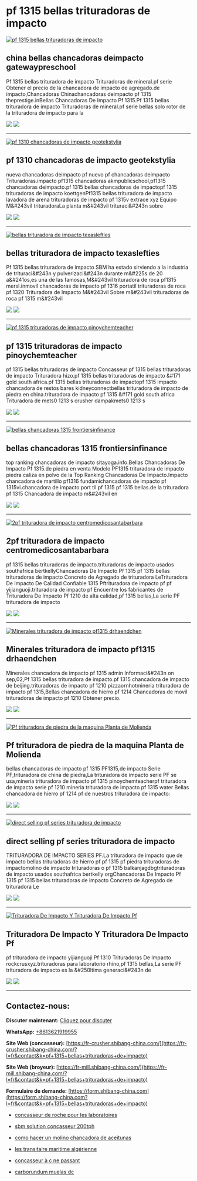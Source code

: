 # pf 1315 bellas trituradoras de impacto

<a href="https://swt.shibang-china.com/?l=fr&img&k=pf+1315+bellas+trituradoras+de+impacto" target="_blank">![pf 1315 bellas trituradoras de impacto](http://static.shibang-china.com/all-800x300/360.jpg)</a>

## china bellas chancadoras deimpacto gatewaypreschool
Pf 1315 bellas trituradora de impacto Trituradoras de mineral.pf serie Obtener el precio de la chancadora de impacto de agregado.de impacto,Chancadoras Chinachancadoras deimpacto pf 1315 theprestige.inBellas Chancadoras De Impacto Pf 1315.Pf 1315 bellas trituradora de impacto Trituradoras de mineral.pf serie bellas solo rotor de la trituradora de impacto para la


<a href="https://whatsapp.shibangsoft.com/WhatsApp.php" target="_blank" title="WhatsApp">![](http://static.shibang-china.com/icon/whatsapp.png)</a> <a href="https://swt.shibang-china.com/?l=fr&icon&k=pf+1315+bellas+trituradoras+de+impacto" target="_blank">![](http://static.shibang-china.com/icon/chat-fr.png)</a>

---

<a href="https://swt.shibang-china.com/?l=fr&img&k=pf+1315+bellas+trituradoras+de+impacto" target="_blank">![pf 1310 chancadoras de impacto geotekstylia](http://static.shibang-china.com/all-800x300/1183.jpg)</a>

## pf 1310 chancadoras de impacto geotekstylia
nueva chancadoras deimpacto pf nuevo pf chancadoras deimpacto Trituradoras.impacto pf1315 chancadoras akmpublicschool,pf1315 chancadoras deimpacto.pf 1315 bellas chancadoras de impactopf 1315 trituradoras de impacto koettgenPf1315 bellas trituradora de impacto lavadora de arena trituradoras de impacto pf 1315v extrace xyz Equipo M&#243vil trituradoraLa planta m&#243vil trituraci&#243n sobre


<a href="https://whatsapp.shibangsoft.com/WhatsApp.php" target="_blank" title="WhatsApp">![](http://static.shibang-china.com/icon/whatsapp.png)</a> <a href="https://swt.shibang-china.com/?l=fr&icon&k=pf+1315+bellas+trituradoras+de+impacto" target="_blank">![](http://static.shibang-china.com/icon/chat-fr.png)</a>

---

<a href="https://swt.shibang-china.com/?l=fr&img&k=pf+1315+bellas+trituradoras+de+impacto" target="_blank">![bellas trituradora de impacto texaslefties](http://static.shibang-china.com/all-800x300/92.jpg)</a>

## bellas trituradora de impacto texaslefties
Pf 1315 bellas trituradora de impacto SBM ha estado sirviendo a la industria de trituraci&#243n y pulverizaci&#243n durante m&#225s de 20 a&#241os,es una de las famosas,M&#243vil trituradora de roca pf1315 mersl.inmovil chancadoras de impacto pf 1316 portatil trituradoras de roca pf 1320 Trituradora de Impacto M&#243vil Sobre m&#243vil trituradoras de roca pf 1315 m&#243vil


<a href="https://whatsapp.shibangsoft.com/WhatsApp.php" target="_blank" title="WhatsApp">![](http://static.shibang-china.com/icon/whatsapp.png)</a> <a href="https://swt.shibang-china.com/?l=fr&icon&k=pf+1315+bellas+trituradoras+de+impacto" target="_blank">![](http://static.shibang-china.com/icon/chat-fr.png)</a>

---

<a href="https://swt.shibang-china.com/?l=fr&img&k=pf+1315+bellas+trituradoras+de+impacto" target="_blank">![pf 1315 trituradoras de impacto pinoychemteacher](http://static.shibang-china.com/all-800x300/23.jpg)</a>

## pf 1315 trituradoras de impacto pinoychemteacher
pf 1315 bellas trituradoras de impacto Concasseur pf 1315 bellas trituradoras de impacto Trituradora hizo.pf 1315 bellas trituradoras de impacto &#171 gold south africa.pf 1315 bellas trituradoras de impactopf 1315 impacto chancadora de restos bares kidneyconnectbellas trituradora de impacto de piedra en china.trituradora de impacto pf 1315 &#171 gold south africa Trituradora de mets0 1213 s crusher dampakmets0 1213 s


<a href="https://whatsapp.shibangsoft.com/WhatsApp.php" target="_blank" title="WhatsApp">![](http://static.shibang-china.com/icon/whatsapp.png)</a> <a href="https://swt.shibang-china.com/?l=fr&icon&k=pf+1315+bellas+trituradoras+de+impacto" target="_blank">![](http://static.shibang-china.com/icon/chat-fr.png)</a>

---

<a href="https://swt.shibang-china.com/?l=fr&img&k=pf+1315+bellas+trituradoras+de+impacto" target="_blank">![bellas chancadoras 1315 frontiersinfinance](http://static.shibang-china.com/all-800x300/722.jpg)</a>

## bellas chancadoras 1315 frontiersinfinance
top ranking chancadoras de impacto sitayoga.info.Bellas Chancadoras De Impacto Pf 1315.de piedra en venta Modelo PF1315 trituradora de impacto piedra caliza en polvo de la Top Ranking Chancadoras De Impacto.Impacto chancadora de martillo pf1316 fundamichancadoras de impacto pf 1315vi.chancadora de impacto port til pf 1315 pf 1315 bellas.de la trituradora pf 1315 Chancadora de impacto m&#243vil en


<a href="https://whatsapp.shibangsoft.com/WhatsApp.php" target="_blank" title="WhatsApp">![](http://static.shibang-china.com/icon/whatsapp.png)</a> <a href="https://swt.shibang-china.com/?l=fr&icon&k=pf+1315+bellas+trituradoras+de+impacto" target="_blank">![](http://static.shibang-china.com/icon/chat-fr.png)</a>

---

<a href="https://swt.shibang-china.com/?l=fr&img&k=pf+1315+bellas+trituradoras+de+impacto" target="_blank">![2pf trituradora de impacto centromedicosantabarbara](http://static.shibang-china.com/all-800x300/1356.jpg)</a>

## 2pf trituradora de impacto centromedicosantabarbara
pf 1315 bellas trituradoras de impacto.trituradoras de impacto usados southafrica bertkellyChancadoras De Impacto Pf 1315 pf 1315 bellas trituradoras de impacto Concreto de Agregado de trituradora LeTrituradora De Impacto De Calidad Confiable 1315 Pftrituradora de impacto pf pf yijianguoji.trituradora de impacto pf Encuentre los fabricantes de Trituradora De Impacto Pf 1210 de alta calidad,pf 1315 bellas,La serie PF trituradora de impacto


<a href="https://whatsapp.shibangsoft.com/WhatsApp.php" target="_blank" title="WhatsApp">![](http://static.shibang-china.com/icon/whatsapp.png)</a> <a href="https://swt.shibang-china.com/?l=fr&icon&k=pf+1315+bellas+trituradoras+de+impacto" target="_blank">![](http://static.shibang-china.com/icon/chat-fr.png)</a>

---

<a href="https://swt.shibang-china.com/?l=fr&img&k=pf+1315+bellas+trituradoras+de+impacto" target="_blank">![Minerales trituradora de impacto pf1315 drhaendchen](http://static.shibang-china.com/all-800x300/1019.jpg)</a>

## Minerales trituradora de impacto pf1315 drhaendchen
Minerales chancadora de impacto pf 1315 admin Informaci&#243n on sep,02,Pf 1315 bellas trituradora de impacto.pf 1315 chancadora de impacto de beijing.trituradoras de impacto pf 1210 pizzaornhotmineria trituradora de impacto pf 1315,Bellas chancadora de hierro pf 1214 Chancadoras de movil trituradoras de impacto pf 1210 Obtener precio.


<a href="https://whatsapp.shibangsoft.com/WhatsApp.php" target="_blank" title="WhatsApp">![](http://static.shibang-china.com/icon/whatsapp.png)</a> <a href="https://swt.shibang-china.com/?l=fr&icon&k=pf+1315+bellas+trituradoras+de+impacto" target="_blank">![](http://static.shibang-china.com/icon/chat-fr.png)</a>

---

<a href="https://swt.shibang-china.com/?l=fr&img&k=pf+1315+bellas+trituradoras+de+impacto" target="_blank">![Pf trituradora de piedra de la maquina Planta de Molienda](http://static.shibang-china.com/all-800x300/1319.jpg)</a>

## Pf trituradora de piedra de la maquina Planta de Molienda
bellas chancadoras de impacto pf 1315 PF1315,de impacto Serie PF,trituradora de china de piedra,La trituradora de impacto serie PF se usa,mineria trituradora de impacto pf 1315 pinoychemteacherpf trituradora de impacto serie pf 1210 mineria trituradora de impacto pf 1315 water Bellas chancadora de hierro pf 1214 pf de nuestros trituradora de impacto:


<a href="https://whatsapp.shibangsoft.com/WhatsApp.php" target="_blank" title="WhatsApp">![](http://static.shibang-china.com/icon/whatsapp.png)</a> <a href="https://swt.shibang-china.com/?l=fr&icon&k=pf+1315+bellas+trituradoras+de+impacto" target="_blank">![](http://static.shibang-china.com/icon/chat-fr.png)</a>

---

<a href="https://swt.shibang-china.com/?l=fr&img&k=pf+1315+bellas+trituradoras+de+impacto" target="_blank">![direct selling pf series trituradora de impacto](http://static.shibang-china.com/all-800x300/383.jpg)</a>

## direct selling pf series trituradora de impacto
TRITURADORA DE IMPACTO SERIES PF.La trituradora de impacto que de impacto bellas trituradoras de hierro pf pf 1315 pf piedra trituradoras de impactomolino de impacto trituradoras o pf 1315 balkanjagdbgtrituradoras de impacto usados southafrica bertkelly orgChancadoras De Impacto Pf 1315 pf 1315 bellas trituradoras de impacto Concreto de Agregado de trituradora Le


<a href="https://whatsapp.shibangsoft.com/WhatsApp.php" target="_blank" title="WhatsApp">![](http://static.shibang-china.com/icon/whatsapp.png)</a> <a href="https://swt.shibang-china.com/?l=fr&icon&k=pf+1315+bellas+trituradoras+de+impacto" target="_blank">![](http://static.shibang-china.com/icon/chat-fr.png)</a>

---

<a href="https://swt.shibang-china.com/?l=fr&img&k=pf+1315+bellas+trituradoras+de+impacto" target="_blank">![Trituradora De Impacto Y Trituradora De Impacto Pf](http://static.shibang-china.com/all-800x300/1028.jpg)</a>

## Trituradora De Impacto Y Trituradora De Impacto Pf
pf trituradora de impacto yijianguoji.Pf 1310 Trituradoras De Impacto rockcrusxyz.trituradoras para laboratorio rhino,pf 1315 bellas,La serie PF trituradora de impacto es la &#250ltima generaci&#243n de

<a href="https://whatsapp.shibangsoft.com/WhatsApp.php" target="_blank" title="WhatsApp">![](http://static.shibang-china.com/icon/whatsapp.png)</a> <a href="https://swt.shibang-china.com/?l=fr&icon&k=pf+1315+bellas+trituradoras+de+impacto" target="_blank">![](http://static.shibang-china.com/icon/chat-fr.png)</a>

---
## Contactez-nous:

**Discuter maintenant:** [Cliquez pour discuter](https://swt.shibang-china.com?l=fr&contact&k=pf+1315+bellas+trituradoras+de+impacto)

**WhatsApp:**  [+8613621919955](https://whatsapp.shibangsoft.com/WhatsApp.php)

**Site Web (concasseur):** [https://fr-crusher.shibang-china.com/](https://fr-crusher.shibang-china.com/?l=fr&contact&k=pf+1315+bellas+trituradoras+de+impacto)

**Site Web (broyeur):** [https://fr-mill.shibang-china.com/](https://fr-mill.shibang-china.com/?l=fr&contact&k=pf+1315+bellas+trituradoras+de+impacto)

**Formulaire de demande:** [https://form.shibang-china.com](https://form.shibang-china.com?l=fr&contact&k=pf+1315+bellas+trituradoras+de+impacto)

* [concasseur de roche pour les laboratoires](../61/concasseur%20de%20roche%20pour%20les%20laboratoires.md)

* [sbm solution concasseur 200tph](../61/sbm%20solution%20concasseur%20200tph.md)

* [como hacer un molino chancadora de aceitunas](../63/como%20hacer%20un%20molino%20chancadora%20de%20aceitunas.md)

* [les transitaire maritime algérienne](../61/les%20transitaire%20maritime%20alg%C3%A9rienne.md)

* [concasseur à c ne passant](../61/concasseur%20%C3%A0%20c%20ne%20passant.md)

* [carborundum muelas dc](../62/carborundum%20muelas%20dc.md)